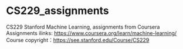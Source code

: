 # CS229_assignments
CS229 Stanford Machine Learning, assignments from Coursera  
Assignments ilinks: https://www.coursera.org/learn/machine-learning/
Course copyright：https://see.stanford.edu/Course/CS229 
